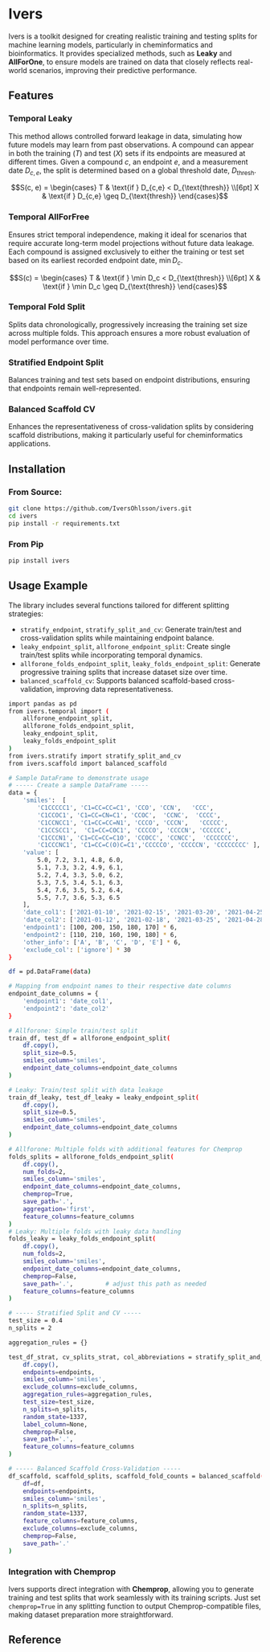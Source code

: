 

# Ivers
Ivers is a toolkit designed for creating realistic training and testing splits for machine learning models, particularly in cheminformatics and bioinformatics. It provides specialized methods, such as **Leaky** and **AllForOne**, to ensure models are trained on data that closely reflects real-world scenarios, improving their predictive performance.

## Features
### Temporal Leaky
This method allows controlled forward leakage in data, simulating how future models may learn from past observations. A compound can appear in both the training ($T$) and test ($X$) sets if its endpoints are measured at different times. Given a compound $c$, an endpoint $e$, and a measurement date $D_{c,e}$, the split is determined based on a global threshold date, $D_{\text{thresh}}$.


```math
S(c, e) = 
\begin{cases} 
T & \text{if } D_{c,e} < D_{\text{thresh}} \\[6pt]
X & \text{if } D_{c,e} \geq D_{\text{thresh}}
\end{cases}
```
### Temporal AllForFree
Ensures strict temporal independence, making it ideal for scenarios that require accurate long-term model projections without future data leakage. Each compound is assigned exclusively to either the training or test set based on its earliest recorded endpoint date, ${\min D_c}$.


```math
S(c) = 
\begin{cases} 
T & \text{if } \min D_c < D_{\text{thresh}} \\[6pt]
X & \text{if } \min D_c \geq D_{\text{thresh}}
\end{cases}
```

### Temporal Fold Split
Splits data chronologically, progressively increasing the training set size across multiple folds. This approach ensures a more robust evaluation of model performance over time.

### Stratified Endpoint Split
Balances training and test sets based on endpoint distributions, ensuring that endpoints remain well-represented.

### Balanced Scaffold CV
Enhances the representativeness of cross-validation splits by considering scaffold distributions, making it particularly useful for cheminformatics applications.


## Installation
### From Source:
```bash
git clone https://github.com/IversOhlsson/ivers.git
cd ivers
pip install -r requirements.txt
```
### From Pip
```bash
pip install ivers
```

## Usage Example
The library includes several functions tailored for different splitting strategies:

- `stratify_endpoint`, `stratify_split_and_cv`: Generate train/test and cross-validation splits while maintaining endpoint balance.
- `leaky_endpoint_split`, `allforone_endpoint_split`: Create single train/test splits while incorporating temporal dynamics.
- `allforone_folds_endpoint_split`, `leaky_folds_endpoint_split`: Generate progressive training splits that increase dataset size over time.
- `balanced_scaffold_cv`: Supports balanced scaffold-based cross-validation, improving data representativeness.
```bash
import pandas as pd
from ivers.temporal import (
    allforone_endpoint_split, 
    allforone_folds_endpoint_split, 
    leaky_endpoint_split, 
    leaky_folds_endpoint_split
)
from ivers.stratify import stratify_split_and_cv  
from ivers.scaffold import balanced_scaffold

# Sample DataFrame to demonstrate usage
# ----- Create a sample DataFrame -----
data = {
    'smiles':  [ 
        'C1CCCCC1', 'C1=CC=CC=C1', 'CCO', 'CCN',   'CCC', 
        'C1CCOC1', 'C1=CC=CN=C1', 'CCOC',  'CCNC',  'CCCC', 
        'C1CCNCC1', 'C1=CC=CC=N1', 'CCCO', 'CCCN',   'CCCCC', 
        'C1CCSCC1',  'C1=CC=COC1', 'CCCCO', 'CCCCN', 'CCCCCC', 
        'C1CCCN1', 'C1=CC=CC=C1O', 'CCOCC', 'CCNCC',  'CCCCCCC', 
        'C1CCCNC1', 'C1=CC=C(O)C=C1','CCCCCO', 'CCCCCN', 'CCCCCCCC' ],
    'value': [
        5.0, 7.2, 3.1, 4.8, 6.0,
        5.1, 7.3, 3.2, 4.9, 6.1,
        5.2, 7.4, 3.3, 5.0, 6.2,
        5.3, 7.5, 3.4, 5.1, 6.3,
        5.4, 7.6, 3.5, 5.2, 6.4,
        5.5, 7.7, 3.6, 5.3, 6.5
    ],
    'date_col1': ['2021-01-10', '2021-02-15', '2021-03-20', '2021-04-25', '2021-05-30'] * 6,
    'date_col2': ['2021-01-12', '2021-02-18', '2021-03-25', '2021-04-28', '2021-06-02'] * 6,
    'endpoint1': [100, 200, 150, 180, 170] * 6,
    'endpoint2': [110, 210, 160, 190, 180] * 6,
    'other_info': ['A', 'B', 'C', 'D', 'E'] * 6,
    'exclude_col': ['ignore'] * 30
}

df = pd.DataFrame(data)

# Mapping from endpoint names to their respective date columns
endpoint_date_columns = {
    'endpoint1': 'date_col1',
    'endpoint2': 'date_col2'
}

# Allforone: Simple train/test split
train_df, test_df = allforone_endpoint_split(
    df.copy(),
    split_size=0.5,
    smiles_column='smiles',
    endpoint_date_columns=endpoint_date_columns
)

# Leaky: Train/test split with data leakage
train_df_leaky, test_df_leaky = leaky_endpoint_split(
    df.copy(),
    split_size=0.5,
    smiles_column='smiles',
    endpoint_date_columns=endpoint_date_columns
)

# Allforone: Multiple folds with additional features for Chemprop
folds_splits = allforone_folds_endpoint_split(
    df.copy(),
    num_folds=2,
    smiles_column='smiles',
    endpoint_date_columns=endpoint_date_columns,
    chemprop=True,
    save_path='.',
    aggregation='first',
    feature_columns=feature_columns
)
# Leaky: Multiple folds with leaky data handling
folds_leaky = leaky_folds_endpoint_split(
    df.copy(),
    num_folds=2,
    smiles_column='smiles',
    endpoint_date_columns=endpoint_date_columns,
    chemprop=False,
    save_path='.',         # adjust this path as needed
    feature_columns=feature_columns
)

# ----- Stratified Split and CV -----
test_size = 0.4   
n_splits = 2      

aggregation_rules = {}

test_df_strat, cv_splits_strat, col_abbreviations = stratify_split_and_cv(
    df.copy(),
    endpoints=endpoints,
    smiles_column='smiles',
    exclude_columns=exclude_columns,
    aggregation_rules=aggregation_rules,
    test_size=test_size,
    n_splits=n_splits,
    random_state=1337,
    label_column=None,
    chemprop=False,
    save_path='.',
    feature_columns=feature_columns
)

# ----- Balanced Scaffold Cross-Validation -----
df_scaffold, scaffold_splits, scaffold_fold_counts = balanced_scaffold(
    df=df,
    endpoints=endpoints,
    smiles_column='smiles',
    n_splits=n_splits,
    random_state=1337,
    feature_columns=feature_columns,
    exclude_columns=exclude_columns,
    chemprop=False,
    save_path='.'
)
```

###  Integration with Chemprop
Ivers supports direct integration with **Chemprop**, allowing you to generate training and test splits that work seamlessly with its training scripts. Just set `chemprop=True` in any splitting function to output Chemprop-compatible files, making dataset preparation more straightforward.








## Reference
